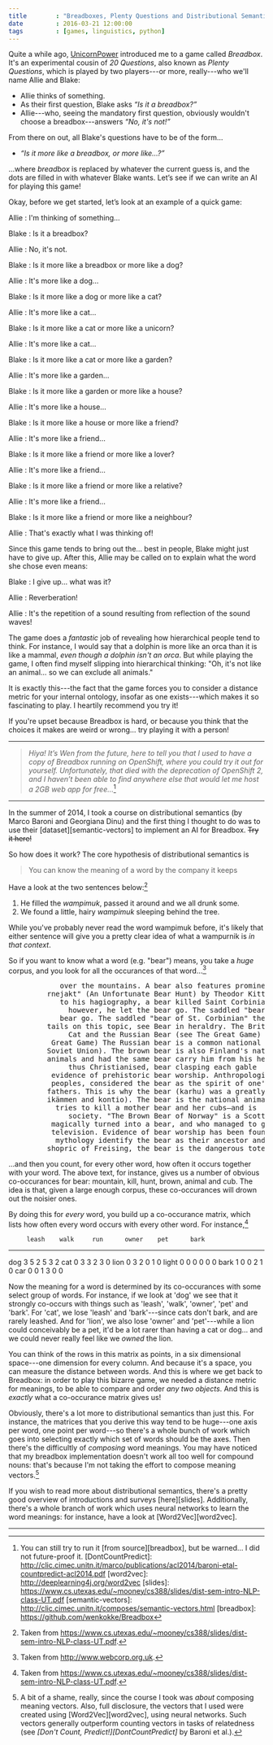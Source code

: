 ```yaml
---
title        : "Breadboxes, Plenty Questions and Distributional Semantics"
date         : 2016-03-21 12:00:00
tags         : [games, linguistics, python]
---
```


Quite a while ago, [UnicornPower](https://github.com/UnicornPower) introduced me to a game called *Breadbox*. It's an experimental cousin of *20 Questions*, also known as *Plenty Questions*, which is played by two players---or more, really---who we'll name Allie and Blake:

  - Allie thinks of something.
  - As their first question, Blake asks *“Is it a breadbox?”*
  - Allie---who, seeing the mandatory first question, obviously wouldn't choose a breadbox---answers *“No, it's not!”*

From there on out, all Blake's questions have to be of the form…

  - *“Is it more like a breadbox, or more like…?”*

…where *breadbox* is replaced by whatever the current guess is, and the dots are filled in with whatever Blake wants. Let’s see if we can write an AI for playing this game!

<!--more-->

Okay, before we get started, let’s look at an example of a quick game:

Allie
: I'm thinking of something…

Blake
: Is it a breadbox?

Allie
: No, it's not.

Blake
: Is it more like a breadbox or more like a dog?

Allie
: It's more like a dog…

Blake
: Is it more like a dog or more like a cat?

Allie
: It's more like a cat…

Blake
: Is it more like a cat or more like a unicorn?

Allie
: It's more like a cat…

Blake
: Is it more like a cat or more like a garden?

Allie
: It's more like a garden…

Blake
: Is it more like a garden or more like a house?

Allie
: It's more like a house…

Blake
: Is it more like a house or more like a friend?

Allie
: It's more like a friend…

Blake
: Is it more like a friend or more like a lover?

Allie
: It's more like a friend…

Blake
: Is it more like a friend or more like a relative?

Allie
: It's more like a friend…

Blake
: Is it more like a friend or more like a neighbour?

Allie
: That's exactly what I was thinking of!

Since this game tends to bring out the… best in people, Blake might
just have to give up. After this, Allie may be called on to explain
what the word she chose even means:

Blake
: I give up… what was it?

Allie
: Reverberation!

Allie
: It's the repetition of a sound resulting from reflection of the sound waves!

The game does a *fantastic* job of revealing how hierarchical people tend to think. For instance, I would say that a dolphin is more like an orca than it is like a mammal, *even though a dolphin isn't an orca*. But while playing the game, I often find myself slipping into hierarchical thinking: "Oh, it's not like an animal… so we can exclude all animals."

It is exactly this---the fact that the game forces you to consider a distance metric for your internal ontology, insofar as one exists---which makes it so fascinating to play. I heartily recommend you try it!

If you're upset because Breadbox is hard, or because you think that the choices it makes are weird or wrong… try playing it with a person!

---

> *Hiya! It’s Wen from the future, here to tell you that I used to have a copy of Breadbox running on OpenShift, where you could try it out for yourself. Unfortunately, that died with the deprecation of OpenShift 2, and I haven’t been able to find anywhere else that would let me host a 2GB web app for free…*[^source]

---

In the summer of 2014, I took a course on distributional semantics (by Marco Baroni and Georgiana Dinu) and the first thing I thought to do was to use their [dataset][semantic-vectors] to implement an AI for Breadbox. ~~Try it here!~~

So how does it work? The core hypothesis of distributional semantics is

> You can know the meaning of a word by the company it keeps

Have a look at the two sentences below:[^wampimuk]

 1. He filled the *wampimuk*, passed it around and we all drunk some.
 2. We found a little, hairy *wampimuk* sleeping behind the tree.

While you've probably never read the word wampimuk before, it's likely that either sentence will give you a pretty clear idea of what a wampurnik is *in that context*.

So if you want to know what a word (e.g. "bear") means, you take a *huge* corpus, and you look for all the occurances of that word…[^webcorp]

<pre style="margin-left: 3em;">
       over the mountains. A <a style="color:dark-orange;">bear</a> also features prominentl
    rnejakt" (An Unfortunate <a style="color:dark-orange;">Bear</a> Hunt) by Theodor Kittels
       to his hagiography, a <a style="color:dark-orange;">bear</a> killed Saint Corbinian's
         however, he let the <a style="color:dark-orange;">bear</a> go. The saddled "bear
       bear go. The saddled "<a style="color:dark-orange;">bear</a> of St. Corbinian" the
    tails on this topic, see <a style="color:dark-orange;">Bear</a> in heraldry. The British
         Cat and the Russian <a style="color:dark-orange;">Bear</a> (see The Great Game)
     Great Game) The Russian <a style="color:dark-orange;">bear</a> is a common national
    Soviet Union). The brown <a style="color:dark-orange;">bear</a> is also Finland's nation
    animals and had the same <a style="color:dark-orange;">bear</a> carry him from his hermi
         thus Christianised, <a style="color:dark-orange;">bear</a> clasping each gable
     evidence of prehistoric <a style="color:dark-orange;">bear</a> worship. Anthropologists
     peoples, considered the <a style="color:dark-orange;">bear</a> as the spirit of one's
    fathers. This is why the <a style="color:dark-orange;">bear</a> (karhu) was a greatly
    ikämmen and kontio). The <a style="color:dark-orange;">bear</a> is the national animal
      tries to kill a mother <a style="color:dark-orange;">bear</a> and her cubs—and is
         society. "The Brown <a style="color:dark-orange;">Bear</a> of Norway" is a Scottish
     magically turned into a <a style="color:dark-orange;">bear</a>, and who managed to get
     television. Evidence of <a style="color:dark-orange;">bear</a> worship has been found
      mythology identify the <a style="color:dark-orange;">bear</a> as their ancestor and
    shopric of Freising, the <a style="color:dark-orange;">bear</a> is the dangerous totem
</pre>

…and then you count, for every other word, how often it occurs together with your word. The above text, for instance, gives us a number of obvious co-occurances for bear: mountain, kill, hunt, brown, animal and cub. The idea is that, given a large enough corpus, these co-occurances will drown out the noisier ones.

By doing this for *every* word, you build up a co-occurance matrix, which lists how often every word occurs with every other word. For instance,[^wampimuk]

         leash    walk     run      owner    pet      bark
-------  -------  -------  -------  -------  -------  -------
dog      3        5        2        5        3        2
cat      0        3        3        2        3        0
lion     0        3        2        0        1        0
light    0        0        0        0        0        0
bark     1        0        0        2        1        0
car      0        0        1        3        0        0

Now the meaning for a word is determined by its co-occurances with some select group of words. For instance, if we look at 'dog' we see that it strongly co-occurs with things such as 'leash', 'walk', 'owner', 'pet' and 'bark'. For 'cat', we lose 'leash' and 'bark'---since cats don't bark, and are rarely leashed. And for 'lion', we also lose 'owner' and 'pet'---while a lion could conceivably be a pet, it'd be a lot rarer than having a cat or dog… and we could never really feel like we *owned* the lion.

You can think of the rows in this matrix as points, in a six dimensional space---one dimension for every column. And because it's a space, you can measure the distance between words. And this is where we get back to Breadbox: in order to play this bizarre game, we needed a distance metric for meanings, to be able to compare and order *any two objects*. And this is *exactly* what a co-occurance matrix gives us!

Obviously, there's a lot more to distributional semantics than just this. For instance, the matrices that you derive this way tend to be huge---one axis per word, one point per word---so there's a whole bunch of work which goes into selecting exactly which set of words should be the axes. Then there's the difficultly of *composing* word meanings. You may have noticed that my breadbox implementation doesn't work all too well for compound nouns: that's because I'm not taking the effort to compose meaning vectors.[^abitofashame]

If you wish to read more about distributional semantics, there's a pretty good overview of introductions and surveys [here][slides]. Additionally, there's a whole branch of work which uses neural networks to learn the word meanings: for instance, have a look at [Word2Vec][word2vec].

---

[^source]: You can still try to run it [from source][breadbox], but be warned… I did not future-proof it.
[DontCountPredict]: http://clic.cimec.unitn.it/marco/publications/acl2014/baroni-etal-countpredict-acl2014.pdf
[word2vec]: http://deeplearning4j.org/word2vec
[slides]: https://www.cs.utexas.edu/~mooney/cs388/slides/dist-sem-intro-NLP-class-UT.pdf
[semantic-vectors]: http://clic.cimec.unitn.it/composes/semantic-vectors.html
[breadbox]: https://github.com/wenkokke/Breadbox
[^wampimuk]: Taken from <https://www.cs.utexas.edu/~mooney/cs388/slides/dist-sem-intro-NLP-class-UT.pdf>.
[^webcorp]: Taken from <http://www.webcorp.org.uk>.
[^abitofashame]: A bit of a shame, really, since the course I took was *about* composing meaning vectors. Also, full disclosure, the vectors that I used were created using [Word2Vec][word2vec], using neural networks. Such vectors generally outperform counting vectors in tasks of relatedness (see *[Don't Count, Predict!][DontCountPredict]* by Baroni et al.).
